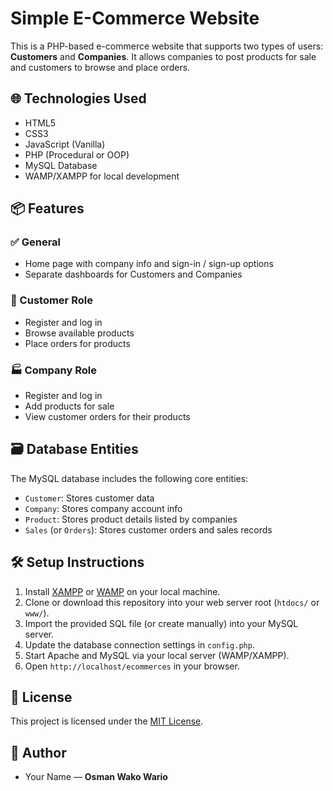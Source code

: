 # Simple E-Commerce Website

This is a PHP-based e-commerce website that supports two types of users: **Customers** and **Companies**. It allows companies to post products for sale and customers to browse and place orders.

## 🌐 Technologies Used

- HTML5
- CSS3
- JavaScript (Vanilla)
- PHP (Procedural or OOP)
- MySQL Database
- WAMP/XAMPP for local development

## 📦 Features

### ✅ General
- Home page with company info and sign-in / sign-up options
- Separate dashboards for Customers and Companies

### 🛒 Customer Role
- Register and log in
- Browse available products
- Place orders for products

### 🏭 Company Role
- Register and log in
- Add products for sale
- View customer orders for their products

## 🗃️ Database Entities

The MySQL database includes the following core entities:

- `Customer`: Stores customer data
- `Company`: Stores company account info
- `Product`: Stores product details listed by companies
- `Sales` (or `Orders`): Stores customer orders and sales records

## 🛠️ Setup Instructions

1. Install [XAMPP](https://www.apachefriends.org/) or [WAMP](https://www.wampserver.com/) on your local machine.
2. Clone or download this repository into your web server root (`htdocs/` or `www/`).
3. Import the provided SQL file (or create manually) into your MySQL server.
4. Update the database connection settings in `config.php`.
5. Start Apache and MySQL via your local server (WAMP/XAMPP).
6. Open `http://localhost/ecommerces` in your browser.

## 📄 License

This project is licensed under the [MIT License](./LICENSE).

## 👤 Author

- Your Name — **Osman Wako Wario**


